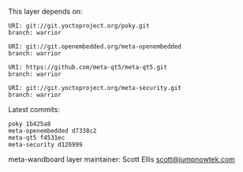 This layer depends on:

    URI: git://git.yoctoproject.org/poky.git
    branch: warrior

    URI: git://git.openembedded.org/meta-openembedded
    branch: warrior

    URI: https://github.com/meta-qt5/meta-qt5.git
    branch: warrior

    URI: git://git.yoctoproject.org/meta-security.git
    branch: warrior

Latest commits:

    poky 1b425a8
    meta-openembedded d7338c2
    meta-qt5 f4531ec
    meta-security d126999

meta-wandboard layer maintainer: Scott Ellis <scott@jumpnowtek.com>
